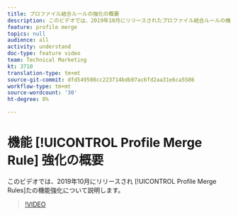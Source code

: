 ```yaml
---
title: プロファイル結合ルールの強化の概要
description: このビデオでは、2019年10月にリリースされたプロファイル結合ルールの機能強化を説明します。
feature: profile merge
topics: null
audience: all
activity: understand
doc-type: feature video
team: Technical Marketing
kt: 3710
translation-type: tm+mt
source-git-commit: dfd549508cc223714bdb07ac6fd2aa31e6ca5586
workflow-type: tm+mt
source-wordcount: '30'
ht-degree: 0%

---
```



# 機能 [!UICONTROL Profile Merge Rule] 強化の概要

このビデオでは、2019年10月にリリースされ [!UICONTROL Profile Merge Rules]たの機能強化について説明します。

>[!VIDEO](https://video.tv.adobe.com/v/28976/?quality=12)
